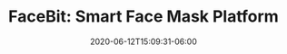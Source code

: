 ---
title: "FaceBit: Smart Face Mask Platform"
date: 2020-06-12T15:09:31-06:00
draft: false
cover_image: "/img/facebit.png"
has_link: true
link: "https://facebit.health/"
link_label: "Info"
has_github_link: true
github_link: "https://github.com/ka-moamoa/facebit-firmware"
has_youtube_link: true
youtube_link: "https://www.youtube.com/watch?v=0zENpI85PDA&t=1s"

---